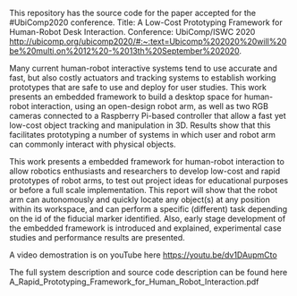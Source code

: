 This repository has the source code for the paper accepted for the #UbiComp2020 conference.
Title: A Low-Cost Prototyping Framework for Human-Robot Desk Interaction.
Conference: UbiComp/ISWC 2020 http://ubicomp.org/ubicomp2020/#:~:text=Ubicomp%202020%20will%20be%20multi,on%2012%20-%2013th%20September%202020.

Many current human-robot interactive systems tend to use accurate and fast, but also costly actuators
and tracking systems to establish working prototypes that are safe to use and deploy for user studies.
This work presents an embedded framework to build a desktop space for human-robot interaction, using 
an open-design robot arm, as well as two RGB cameras connected to a Raspberry Pi-based controller that 
allow a fast yet low-cost object tracking and manipulation in 3D. Results show that this facilitates
prototyping a number of systems in which user and robot arm can commonly interact with physical objects.

This work presents a embedded framework for human-robot interaction to allow robotics enthusiasts and researchers
to develop low-cost and rapid prototypes of robot arms, to test out project ideas for educational purposes or before
a full scale implementation. This report will show that the robot arm can autonomously and quickly locate any object(s)
at any position within its workspace, and can perform a specific (different) task depending on the id of the fiducial marker 
identified. Also, early stage development of the embedded framework is introduced and explained, experimental case studies and
performance results are presented. 

A video demostration is on youTube here https://youtu.be/dv1DAupmCto

The full system description and source code description can be found here  A_Rapid_Prototyping_Framework_for_Human_Robot_Interaction.pdf




